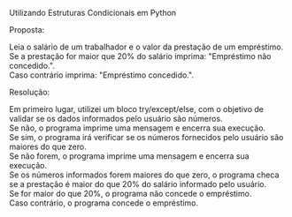 Utilizando Estruturas Condicionais em Python

Proposta:

Leia o salário de um trabalhador e o valor da prestação de um empréstimo.             
Se a prestação for maior que 20% do salário imprima: "Empréstimo não concedido.".              
Caso contrário imprima: "Empréstimo concedido.".                                      

Resolução:

Em primeiro lugar, utilizei um bloco try/except/else, com o objetivo de validar se os dados informados pelo usuário são números.          
Se não, o programa imprime uma mensagem e encerra sua execução.       
Se sim, o programa irá verificar se os números fornecidos pelo usuário são maiores do que zero.    
Se não forem, o programa imprime uma mensagem e encerra sua execução.                               
Se os números informados forem maiores do que zero, o programa checa se a prestação é maior do que 20% do salário informado pelo usuário.       
Se for maior do que 20%, o programa não concede o empréstimo.    
Caso contrário, o programa concede o empréstimo.
